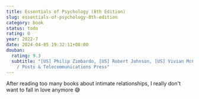 ```yaml
---
title: Essentials of Psychology (8th Edition)
slug: essentials-of-psychology-8th-edition
category: book
status: todo
rating: 0
year: 2022-7
date: 2024-04-05 19:32:11+08:00
douban:
  rating: 9.3
  subtitle: "[US] Philip Zimbardo, [US] Robert Johnson, [US] Vivian McCann / 2022
    / Posts & Telecommunications Press"
---
```


After reading too many books about intimate relationships, I really don't want to fall in love anymore 😅
